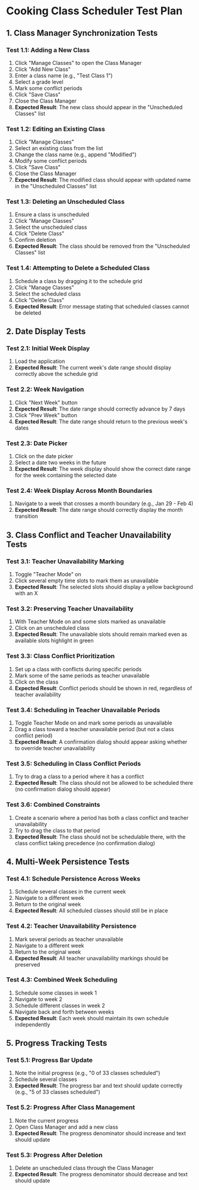 # Cooking Class Scheduler Test Plan

## 1. Class Manager Synchronization Tests

### Test 1.1: Adding a New Class
1. Click "Manage Classes" to open the Class Manager
2. Click "Add New Class"
3. Enter a class name (e.g., "Test Class 1")
4. Select a grade level
5. Mark some conflict periods 
6. Click "Save Class"
7. Close the Class Manager
8. **Expected Result**: The new class should appear in the "Unscheduled Classes" list

### Test 1.2: Editing an Existing Class
1. Click "Manage Classes"
2. Select an existing class from the list
3. Change the class name (e.g., append "Modified")
4. Modify some conflict periods
5. Click "Save Class"
6. Close the Class Manager
7. **Expected Result**: The modified class should appear with updated name in the "Unscheduled Classes" list

### Test 1.3: Deleting an Unscheduled Class
1. Ensure a class is unscheduled
2. Click "Manage Classes"
3. Select the unscheduled class
4. Click "Delete Class"
5. Confirm deletion
6. **Expected Result**: The class should be removed from the "Unscheduled Classes" list

### Test 1.4: Attempting to Delete a Scheduled Class
1. Schedule a class by dragging it to the schedule grid
2. Click "Manage Classes"
3. Select the scheduled class
4. Click "Delete Class"
5. **Expected Result**: Error message stating that scheduled classes cannot be deleted

## 2. Date Display Tests

### Test 2.1: Initial Week Display
1. Load the application
2. **Expected Result**: The current week's date range should display correctly above the schedule grid

### Test 2.2: Week Navigation
1. Click "Next Week" button
2. **Expected Result**: The date range should correctly advance by 7 days
3. Click "Prev Week" button
4. **Expected Result**: The date range should return to the previous week's dates

### Test 2.3: Date Picker
1. Click on the date picker
2. Select a date two weeks in the future
3. **Expected Result**: The week display should show the correct date range for the week containing the selected date

### Test 2.4: Week Display Across Month Boundaries
1. Navigate to a week that crosses a month boundary (e.g., Jan 29 - Feb 4)
2. **Expected Result**: The date range should correctly display the month transition

## 3. Class Conflict and Teacher Unavailability Tests

### Test 3.1: Teacher Unavailability Marking
1. Toggle "Teacher Mode" on
2. Click several empty time slots to mark them as unavailable
3. **Expected Result**: The selected slots should display a yellow background with an X

### Test 3.2: Preserving Teacher Unavailability
1. With Teacher Mode on and some slots marked as unavailable
2. Click on an unscheduled class
3. **Expected Result**: The unavailable slots should remain marked even as available slots highlight in green

### Test 3.3: Class Conflict Prioritization
1. Set up a class with conflicts during specific periods
2. Mark some of the same periods as teacher unavailable
3. Click on the class
4. **Expected Result**: Conflict periods should be shown in red, regardless of teacher availability

### Test 3.4: Scheduling in Teacher Unavailable Periods
1. Toggle Teacher Mode on and mark some periods as unavailable
2. Drag a class toward a teacher unavailable period (but not a class conflict period)
3. **Expected Result**: A confirmation dialog should appear asking whether to override teacher unavailability

### Test 3.5: Scheduling in Class Conflict Periods
1. Try to drag a class to a period where it has a conflict
2. **Expected Result**: The class should not be allowed to be scheduled there (no confirmation dialog should appear)

### Test 3.6: Combined Constraints
1. Create a scenario where a period has both a class conflict and teacher unavailability
2. Try to drag the class to that period
3. **Expected Result**: The class should not be schedulable there, with the class conflict taking precedence (no confirmation dialog)

## 4. Multi-Week Persistence Tests

### Test 4.1: Schedule Persistence Across Weeks
1. Schedule several classes in the current week
2. Navigate to a different week
3. Return to the original week
4. **Expected Result**: All scheduled classes should still be in place

### Test 4.2: Teacher Unavailability Persistence
1. Mark several periods as teacher unavailable
2. Navigate to a different week
3. Return to the original week
4. **Expected Result**: All teacher unavailability markings should be preserved

### Test 4.3: Combined Week Scheduling
1. Schedule some classes in week 1
2. Navigate to week 2
3. Schedule different classes in week 2
4. Navigate back and forth between weeks
5. **Expected Result**: Each week should maintain its own schedule independently

## 5. Progress Tracking Tests

### Test 5.1: Progress Bar Update
1. Note the initial progress (e.g., "0 of 33 classes scheduled")
2. Schedule several classes
3. **Expected Result**: The progress bar and text should update correctly (e.g., "5 of 33 classes scheduled")

### Test 5.2: Progress After Class Management
1. Note the current progress
2. Open Class Manager and add a new class
3. **Expected Result**: The progress denominator should increase and text should update

### Test 5.3: Progress After Deletion
1. Delete an unscheduled class through the Class Manager
2. **Expected Result**: The progress denominator should decrease and text should update